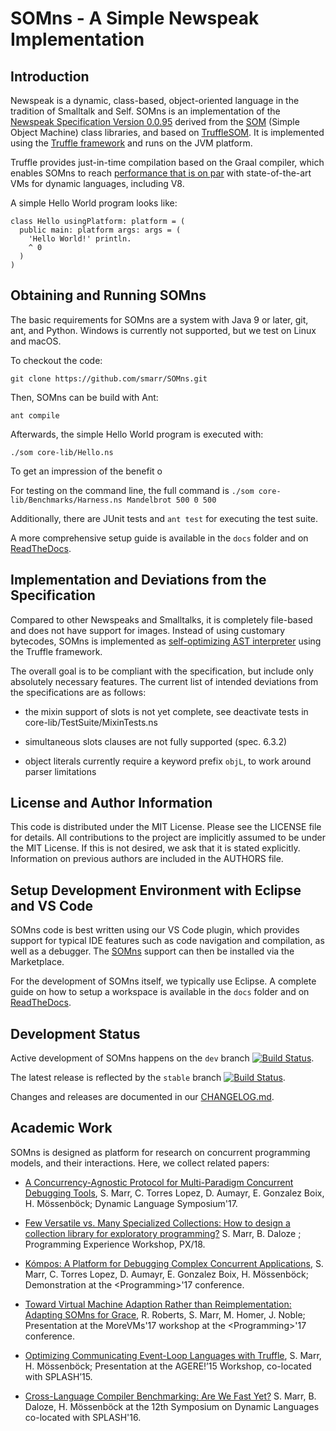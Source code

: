 SOMns - A Simple Newspeak Implementation
========================================

Introduction
------------

Newspeak is a dynamic, class-based, object-oriented language in the
tradition of Smalltalk and Self. SOMns is an implementation of the [Newspeak
Specification Version 0.0.95][spec] derived from the [SOM][SOM] (Simple Object
Machine) class libraries, and based on [TruffleSOM][TSOM]. It is
implemented using the [Truffle framework][T] and runs on the JVM platform.

Truffle provides just-in-time compilation based on the Graal compiler,
which enables SOMns to reach [performance that is on par][AWFY] with
state-of-the-art VMs for dynamic languages, including V8.

A simple Hello World program looks like:

```Smalltalk
class Hello usingPlatform: platform = (
  public main: platform args: args = (
    'Hello World!' println.
    ^ 0
  )
)
```

Obtaining and Running SOMns
---------------------------

The basic requirements for SOMns are a system with Java 9 or later, git, ant,
and Python. Windows is currently not supported, but we test on Linux and macOS.

To checkout the code:

    git clone https://github.com/smarr/SOMns.git

Then, SOMns can be build with Ant:

    ant compile

Afterwards, the simple Hello World program is executed with:

    ./som core-lib/Hello.ns

To get an impression of the benefit o

For testing on the command line, the full command is
`./som core-lib/Benchmarks/Harness.ns Mandelbrot 500 0 500`

Additionally, there are JUnit tests and `ant test` for executing the test suite.


A more comprehensive setup guide is available in the `docs` folder and on
[ReadTheDocs][RTD].


Implementation and Deviations from the Specification
----------------------------------------------------

Compared to other Newspeaks and Smalltalks, it is completely file-based
and does not have support for images.
Instead of using customary bytecodes, SOMns is implemented as
[self-optimizing AST interpreter][SOAI] using the Truffle framework.

The overall goal is to be compliant with the specification, but include only
absolutely necessary features. The current list of intended deviations from
the specifications are as follows:

 - the mixin support of slots is not yet complete, see deactivate tests in core-lib/TestSuite/MixinTests.ns

 - simultaneous slots clauses are not fully supported (spec. 6.3.2)

 - object literals currently require a keyword prefix `objL`, to work around
   parser limitations


License and Author Information
------------------------------

This code is distributed under the MIT License. Please see the LICENSE file for
details. All contributions to the project are implicitly assumed to be under the
MIT License. If this is not desired, we ask that it is stated explicitly.
Information on previous authors are included in the AUTHORS file.

Setup Development Environment with Eclipse and VS Code
------------------------------------------------------

SOMns code is best written using our VS Code plugin, which provides support
for typical IDE features such as code navigation and compilation, as well as
a debugger. The [SOMns][vscode] support can then be installed via the Marketplace.

For the development of SOMns itself, we typically use Eclipse.
A complete guide on how to setup a workspace is available in the `docs` folder
and on [ReadTheDocs][RTD].


Development Status
------------------

Active development of SOMns happens on the `dev` branch [![Build Status](https://travis-ci.org/smarr/SOMns.png?branch=dev)](https://travis-ci.org/smarr/SOMns/tree/dev).

The latest release is reflected by the `stable` branch [![Build Status](https://travis-ci.org/smarr/SOMns.png?branch=stable)](https://travis-ci.org/smarr/SOMns).

Changes and releases are documented in our [CHANGELOG.md][cl].

Academic Work
-------------

SOMns is designed as platform for research on concurrent programming models,
and their interactions. Here, we collect related papers:

 - [A Concurrency-Agnostic Protocol for Multi-Paradigm Concurrent Debugging Tools](http://stefan-marr.de/papers/dls-marr-et-al-concurrency-agnostic-protocol-for-debugging/),
   S. Marr, C. Torres Lopez, D. Aumayr, E. Gonzalez Boix, H. Mössenböck; Dynamic Language Symposium'17.

 - [Few Versatile vs. Many Specialized Collections: How to design a collection library for exploratory programming?](http://stefan-marr.de/papers/px-marr-daloze-few-versatile-vs-many-specialized-collections/) S. Marr, B. Daloze ; Programming Experience Workshop, PX/18.

 - [Kómpos: A Platform for Debugging Complex Concurrent Applications](http://stefan-marr.de/downloads/progdemo-marr-et-al-kompos-a-platform-for-debugging-complex-concurrent-applications.pdf),
   S. Marr, C. Torres Lopez, D. Aumayr, E. Gonzalez Boix, H. Mössenböck; Demonstration at the &lt;Programming&gt;'17 conference.

 - [Toward Virtual Machine Adaption Rather than Reimplementation: Adapting SOMns for Grace](http://stefan-marr.de/downloads/morevms17-roberts-et-al-toward-virtual-machine-adaption.pdf),
   R. Roberts, S. Marr, M. Homer, J. Noble;
   Presentation at the MoreVMs'17 workshop at the &lt;Programming&gt;'17 conference.

 - [Optimizing Communicating Event-Loop Languages with Truffle](http://stefan-marr.de/2015/10/optimizing-communicating-event-loop-languages-with-truffle/),
    S. Marr, H. Mössenböck; Presentation at the AGERE!’15 Workshop, co-located with SPLASH’15.

 - [Cross-Language Compiler Benchmarking: Are We Fast Yet?](http://stefan-marr.de/papers/dls-marr-et-al-cross-language-compiler-benchmarking-are-we-fast-yet/)
    S. Marr, B. Daloze, H. Mössenböck at the 12th Symposium on
    Dynamic Languages co-located with SPLASH'16.

 [SOM]: http://som-st.github.io/
 [TSOM]:https://github.com/SOM-st/TruffleSOM
 [SOAI]:http://lafo.ssw.uni-linz.ac.at/papers/2012_DLS_SelfOptimizingASTInterpreters.pdf
 [T]:   http://ssw.uni-linz.ac.at/Research/Projects/JVM/Truffle.html
 [spec]:http://bracha.org/newspeak-spec.pdf
 [AWFY]:https://github.com/smarr/are-we-fast-yet
 [RTD]: http://somns.readthedocs.io/en/dev/
 [vscode]: https://marketplace.visualstudio.com/items?itemName=MetaConcProject.SOMns
 [cl]:  https://github.com/smarr/SOMns/blob/dev/CHANGELOG.md

